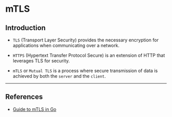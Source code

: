 # mTLS

## Introduction

* `TLS` (Transport Layer Security) provides the necessary encryption for applications when communicating over a network. 

* `HTTPS` (Hypertext Transfer Protocol Secure) is an extension of HTTP that leverages TLS for security.

* `mTLS` or `Mutual TLS` is a process where secure transmission of data is achieved by both the `server` and the `client`.

---

## References

* [Guide to mTLS in Go ](https://venilnoronha.io/a-step-by-step-guide-to-mtls-in-go)